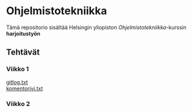 # Ohjelmistotekniikka
Tämä repositorio sisältää Helsingin yliopiston _Ohjelmistotekniikka_-kurssin **harjoitustyön**

## Tehtävät

### Viikko 1

[gitlog.txt](https://github.com/AlluSu/Ohjelmistotekniikka-ht/blob/master/laskarit/gitlog.txt)  
[komentorivi.txt](https://github.com/AlluSu/Ohjelmistotekniikka-ht/blob/master/laskarit/komentorivi.txt)

### Viikko 2

